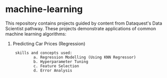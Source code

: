 # machine-learning

This repository contains projects guided by content from Dataquest's Data Scientist pathway. These projects demonstrate applications of common machine learning algorithms:

1. Predicting Car Prices (Regression)
        
        skills and concepts used:
                a. Regression Modelling (Using KNN Regressor)
                b. Hyperparameter Tuning
                c. Feature Selection
                d. Error Analysis
                
                

